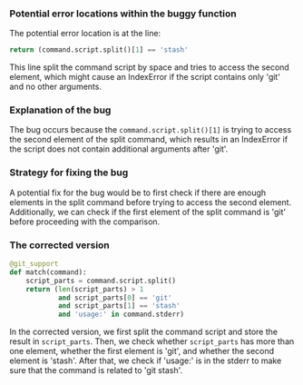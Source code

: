 ### Potential error locations within the buggy function
The potential error location is at the line:
```python
return (command.script.split()[1] == 'stash'
```
This line split the command script by space and tries to access the second element, which might cause an IndexError if the script contains only 'git' and no other arguments.


### Explanation of the bug
The bug occurs because the `command.script.split()[1]` is trying to access the second element of the split command, which results in an IndexError if the script does not contain additional arguments after 'git'.


### Strategy for fixing the bug
A potential fix for the bug would be to first check if there are enough elements in the split command before trying to access the second element. Additionally, we can check if the first element of the split command is 'git' before proceeding with the comparison.


### The corrected version
```python
@git_support
def match(command):
    script_parts = command.script.split()
    return (len(script_parts) > 1 
            and script_parts[0] == 'git' 
            and script_parts[1] == 'stash'
            and 'usage:' in command.stderr)
```
In the corrected version, we first split the command script and store the result in `script_parts`. Then, we check whether `script_parts` has more than one element, whether the first element is 'git', and whether the second element is 'stash'. After that, we check if 'usage:' is in the stderr to make sure that the command is related to 'git stash'.